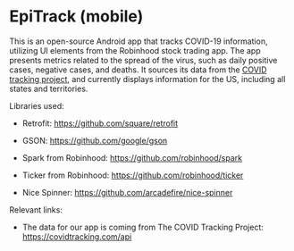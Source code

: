 
# EpiTrack (mobile)



  

This is an open-source Android app that tracks COVID-19 information, utilizing UI elements from the Robinhood stock trading app. The app presents metrics related to the spread of the virus, such as daily positive cases, negative cases, and deaths. It sources its data from the [COVID tracking project](https://twitter.com/covid19tracking), and currently displays information for the US, including all states and territories.
 

  

Libraries used:

- Retrofit: https://github.com/square/retrofit

- GSON: https://github.com/google/gson

- Spark from Robinhood: https://github.com/robinhood/spark

- Ticker from Robinhood: https://github.com/robinhood/ticker

- Nice Spinner: https://github.com/arcadefire/nice-spinner

  

Relevant links:

- The data for our app is coming from The COVID Tracking Project: https://covidtracking.com/api
